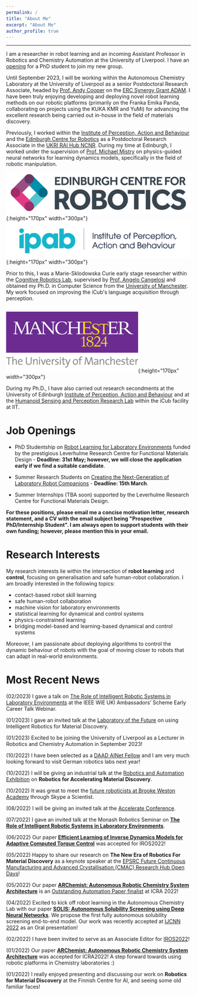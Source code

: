 ```yaml
---
permalink: /
title: "About Me"
excerpt: "About Me"
author_profile: true
---
```


------
I am a researcher in robot learning and an incoming Assistant Professor in Robotics and Chemistry Automation at the University of Liverpool. I have an [opening](https://www.findaphd.com/phds/project/robot-learning-for-laboratory-environments/?p155430) for a PhD student to join my new group.

Until September 2023, I will be working within the Autonomous Chemistry Laboratory at the University of Liverpool as a senior Postdoctoral Research Associate, headed by [Prof. Andy Cooper](https://www.liverpool.ac.uk/chemistry/staff/andrew-cooper/) on the [ERC Synergy Grant ADAM](https://cordis.europa.eu/project/id/856405). I have been truly enjoying developing and deploying novel robot learning methods on our robotic platforms (primarily on the Franka Emika Panda, collaborating on projects using the KUKA KMR and YuMi) for advancing the excellent research being carried out in-house in the field of materials discovery. 

Previously, I worked within the [Institute of Perception, Action and Behaviour](http://web.inf.ed.ac.uk/ipab) and the [Edinburgh Centre for Robotics](https://www.edinburgh-robotics.org/) as a Postdoctoral Research Associate in the [UKRI RAI Hub NCNR](https://www.ncnr.org.uk/). During my time at Edinburgh, I worked under the supervision of [Prof. Michael Mistry](https://homepages.inf.ed.ac.uk/mmistry/) on physics-guided neural networks for learning dynamics models, specifically in the field of robotic manipulation.  

![](/images/ecr.jpg){:height="170px" width="300px"} ![](/images/ipab.png){:height="170px" width="300px"}   

Prior to this, I was a Marie-Sklodowska Curie early stage researcher within the [Cognitive Robotics Lab](https://corolab.github.io/), supervised by [Prof. Angelo Cangelosi](https://www.research.manchester.ac.uk/portal/angelo.cangelosi.html) and obtained my Ph.D. in Computer Science from the [University of Manchester](https://www.manchester.ac.uk/). My work focused on improving the iCub's language acquisition through perception.  

![](/images/uom.jpeg){:height="170px" width="300px"}   

During my Ph.D., I have also carried out research secondments at the University of Edinburgh [Institute of Perception, Action and Behaviour](http://web.inf.ed.ac.uk/ipab) and at the [Humanoid Sensing and Perception Research Lab](https://www.iit.it/research/lines/humanoid-sensing-and-perception) within the iCub facility at IIT.

# Job Openings

* PhD Studentship on [Robot Learning for Laboratory Environments](https://www.findaphd.com/phds/project/robot-learning-for-laboratory-environments/?p155430) funded by the prestigious Leverhulme Research Centre for Functional Materials Design - __Deadline: 31st May; however, we will close the application early if we find a suitable candidate__.

* Summer Research Students on [Creating the Next-Generation of Laboratory Robot Companions](https://www.liverpool.ac.uk/global-opportunities/inbound/summer-research-programme/projects/) - __Deadline: 15th March__.

* Summer Internships (TBA soon) supported by the Leverhulme Research Centre for Functional Materials Design.

__For these positions, please email me a concise motivation letter, research statement, and a CV with the email subject being "Prospective PhD/Internship Student". I am always open to support students with their own funding; however, please mention this in your email.__

# Research Interests

My research interests lie within the intersection of **robot learning** and **control**, focusing on generalisation and safe human-robot collaboration. I am broadly interested in the following topics: 

* contact-based robot skill learning
* safe human-robot collaboration 
* machine vision for laboratory environments
* statistical learning for dynamical and control systems
* physics-constrained learning
* bridging model-based and learning-based dynamical and control systems

Moreover, I am passionate about deploying algorithms to control the dynamic behaviour of robots with the goal of moving closer to robots that can adapt in real-world environments.

# Most Recent News

(02/2023) I gave a talk on [The Role of Intelligent Robotic Systems in Laboratory Environments](https://www.ieee-ukandireland.org/watch-again-ieee-wie-uki-ambassadors-scheme-early-career-talk-8/) at the IEEE WIE UKI Ambassadors’ Scheme Early Career Talk Webinar.

(01/2023) I gave an invited talk at the [Laboratory of the Future](https://go.technologynetworks.com/lab_of_the_future_2023) on using Intelligent Robotics for Material Discovery.

(01/2023) Excited to be joining the University of Liverpool as a Lecturer in Robotics and Chemistry Automation in September 2023!

(10/2022) I have been selected as a [DAAD AINet Fellow](https://www.daad.de/en/the-daad/postdocnet/fellows/fellows/) and I am very much looking forward to visit German robotics labs next year!

(10/2022) I will be giving an industrial talk at the [Robotics and Automation Exhibition](https://www.roboticsandautomation.co.uk/conference) on __Robotics for Accelerating Material Discovery__.

(10/2022) It was great to meet the [future roboticists at Brooke Weston Academy](https://www.brookeweston.org/news/?pid=10&nid=1&storyid=927) through Skype a Scientist.

(08/2022) I will be giving an invited talk at the [Accelerate Conference](https://accelerateconf.utoronto.ca/program/).

(07/2022) I gave an invited talk at the Monash Robotics Seminar on [__The Role of Intelligent Robotic Systems in Laboratory Environments__](https://www.monash.edu/engineering/robotics/news-and-events/events/robotics-seminar-the-role-of-intelligent-robotic-systems-in-laboratory-environments).

(06/2022) Our paper [__Efficient Learning of Inverse Dynamics Models for Adaptive Computed Torque Control__](https://arxiv.org/pdf/2205.04796.pdf) was accepted for IROS2022! 

(05/2022) Happy to share our research on __The New Era of Robotics For Material Discovery__ as a keynote speaker at the [EPSRC Future Continuous Manufacturing and Advanced Crystallisation (CMAC) Research Hub Open Days](https://cmac.ac.uk/events-database/cmac-open-day-2022-hub-and-articular-showcase)! 

(05/2022) Our paper [__ARChemist: Autonomous Robotic Chemistry System Architecture__](https://arxiv.org/abs/2204.13571) is an [Outstanding Automation Paper finalist](https://www.icra2022.org/program/awards) at ICRA 2022!

(04/2022) Excited to kick off robot learning in the Autonomous Chemistry Lab with our paper [__SOLIS: Autonomous Solubility Screening using Deep Neural Networks__](https://arxiv.org/abs/2203.10970). We propose the first fully autonomous solubility screening end-to-end model. Our work was recently accepted at [IJCNN 2022](https://wcci2022.org/) as an Oral presentation!

(02/2022) I have been invited to serve as an Associate Editor for [IROS2022](https://iros2022.org/)! 

(01/2022) Our paper [__ARChemist: Autonomous Robotic Chemistry System Architecture__](https://arxiv.org/abs/2204.13571) was accepted for ICRA2022! A step forward towards using robotic platforms in Chemistry laboratories :) 

(01/2022) I really enjoyed presenting and discussing our work on __Robotics for Material Discovery__ at the Finnish Centre for AI, and seeing some old familiar faces!

